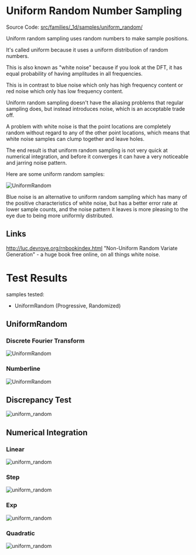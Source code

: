 # Uniform Random Number Sampling
Source Code: [src/families/_1d/samples/uniform_random/](../../../../src/families/_1d/samples/uniform_random/)

Uniform random sampling uses random numbers to make sample positions.

It's called uniform because it uses a uniform distribution of random numbers.

This is also known as "white noise" because if you look at the DFT, it has equal probability of having amplitudes in all frequencies.

This is in contrast to blue noise which only has high frequency content or red noise which only has low frequency content.

Uniform random sampling doesn't have the aliasing problems that regular sampling does, but instead introduces noise, which is an acceptable trade off.

A problem with white noise is that the point locations are completely random without regard to any of the other point locations, which means that white noise samples can clump together and leave holes.

The end result is that uniform random sampling is not very quick at numerical integration, and before it converges it can have a very noticeable and jarring noise pattern.

Here are some uniform random samples:

![UniformRandom](../../../_1d/samples/uniform_random/MakeNumberline_UniformRandom.png)  

Blue noise is an alternative to uniform random sampling which has many of the positive characteristics of white noise, but has a better error rate at lower sample counts, and the noise pattern it leaves is more pleasing to the eye due to being more uniformly distributed.

## Links

http://luc.devroye.org/rnbookindex.html "Non-Uniform Random Variate Generation" - a huge book free online, on all things white noise.

# Test Results
 samples tested:
* UniformRandom (Progressive, Randomized)
## UniformRandom
### Discrete Fourier Transform
![UniformRandom](../../../_1d/samples/uniform_random/DFT_UniformRandom.png)  
### Numberline
![UniformRandom](../../../_1d/samples/uniform_random/MakeNumberline_UniformRandom.png)  
## Discrepancy Test
![uniform_random](../../../_1d/samples/uniform_random/CalculateDiscrepancy.png)  
## Numerical Integration
### Linear
![uniform_random](../../../_1d/samples/uniform_random/Linear.png)  
### Step
![uniform_random](../../../_1d/samples/uniform_random/Step.png)  
### Exp
![uniform_random](../../../_1d/samples/uniform_random/Exp.png)  
### Quadratic
![uniform_random](../../../_1d/samples/uniform_random/Quadratic.png)  
